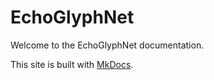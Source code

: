 # EchoGlyphNet

Welcome to the EchoGlyphNet documentation.

This site is built with [MkDocs](https://www.mkdocs.org/).
